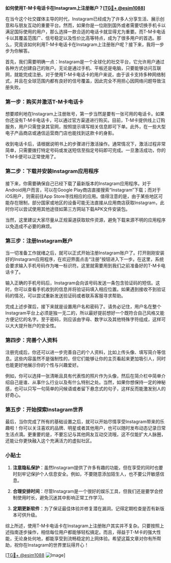 **如何使用T-M卡电话卡在Instagram上注册账户？[[TG💪+ @esim1088](https://t.me/s/esim1088)]**

在当今这个社交媒体主导的时代，Instagram已经成为了许多人分享生活、展示创意和与朋友互动的重要平台。然而，如果你是一位刚到国外或者需要切换手机卡以满足国际使用的用户，那么选择一款合适的电话卡就显得尤为重要。而T-M卡电话卡以其覆盖范围广、信号稳定以及性价比高等特点，成为了很多用户的首选。那么，究竟该如何利用T-M卡电话卡在Instagram上注册账户呢？接下来，我将一步步为你解答。

首先，我们需要明确一点：Instagram是一个全球化的社交平台，它允许用户通过各种方式创建自己的账户。无论是通过手机、平板还是电脑，只要能够访问互联网，就能完成注册。对于使用T-M卡电话卡的用户来说，由于该卡支持多种网络制式，并且在全球范围内都有良好的信号覆盖，因此完全不用担心因网络问题导致注册失败。

### 第一步：购买并激活T-M卡电话卡

想要顺利地在Instagram上注册账号，第一步当然是要有一张可用的电话卡。如果你还没有T-M卡电话卡，可以通过官方渠道进行购买。目前，T-M卡提供线上订购服务，用户只需登录其官网，按照提示填写相关信息即可下单。此外，在一些大型电子产品商店或通信运营商门店也能找到这款卡的身影。

收到电话卡后，请根据说明书上的步骤进行激活操作。通常情况下，激活过程非常简单，只需要拨打特定号码或发送短信至指定号码即可完成。一旦激活成功，你的T-M卡便可以正常使用了。

### 第二步：下载并安装Instagram应用程序

接下来，你需要确保自己已经下载了最新版本的Instagram应用程序。对于Android用户而言，可以在Google Play商店直接搜索“Instagram”下载；而对于iOS用户，则需前往App Store寻找相应的应用。值得注意的是，由于某些地区可能存在限制，部分国家或地区的设备可能无法直接从应用商店获取Instagram，此时你可以尝试使用其他途径如第三方网站下载APK文件安装包。

当然，这里建议大家尽量从正规渠道获取软件资源，避免下载来源不明的应用程序以免造成不必要的麻烦。

### 第三步：注册Instagram账户

当一切准备工作就绪之后，就可以正式开始注册Instagram账户了。打开刚刚安装好的Instagram应用程序，在欢迎界面点击“注册”按钮进入下一步。在这里，系统会要求输入手机号码作为唯一标识符。这里就需要用到我们之前准备好的T-M卡电话卡了。

输入正确的手机号码后，Instagram会向该号码发送一条包含验证码的短信。这时，你可以查看手机收到的信息并将验证码填入相应位置。如果遇到接收不到验证码的情况，可以尝试重新发送验证码或者联系客服寻求帮助。

完成上述步骤后，接下来就是设置用户名和密码了。请务必记住，用户名在整个Instagram平台上必须是独一无二的，所以最好提前想好一个既符合自己风格又能方便记忆的名字。至于密码，则应该由字母、数字以及其他特殊字符组成，这样可以大大提升账户的安全性。

### 第四步：完善个人资料

注册完成后，你还可以进一步完善自己的个人资料，比如上传头像、填写简介等信息。这些内容虽然不是强制性的，但它们能够让你的主页看起来更加吸引人，同时也能更好地展示你的个性与兴趣爱好。

例如，你可以选择一张清晰且具有代表性的照片作为头像，然后在简介栏中简单介绍自己是谁、从事什么行业以及有什么特别之处。当然，如果你想保持一定的神秘感，也可以只写一句简单的问候语或者留下悬念式的句子，这样反而能激发别人的好奇心。

### 第五步：开始探索Instagram世界

最后，当你完成了所有的基础设置之后，就可以开始尽情享受Instagram带来的乐趣啦！你可以关注喜欢的品牌、明星或者其他用户，也可以随时发布动态记录日常生活点滴。更重要的是，不要忘记与其他网友互动交流哦，这不仅能扩大人脉圈，还能让你更快融入这个充满活力的虚拟社区。

### 小贴士

1. **注意隐私保护**：虽然Instagram提供了许多有趣的功能，但在享受的同时也要时刻牢记保护个人信息安全。例如，不要随意添加陌生人，也不要公开敏感信息。
   
2. **合理安排时间**：尽管Instagram是一个很好的娱乐工具，但我们还是要学会控制使用时长，避免沉迷其中影响正常工作学习。

3. **定期更新软件**：为了保证最佳体验并修复潜在漏洞，记得定期检查是否有新版本可供升级。

综上所述，使用T-M卡电话卡在Instagram上注册账户其实并不复杂。只要按照上述指南逐步操作，相信每位用户都能够轻松搞定。而且，得益于T-M卡的强大性能，无论身处何地，都能享受到流畅稳定的上网体验。希望这篇文章对你有所帮助，祝你在Instagram的世界里玩得开心！

[[TG💪+ @esim1088](https://t.me/s/esim1088) ![Image](https://i.postimg.cc/4NQfJmqS/Snipaste-2025-05-13-00-14-12.png)]